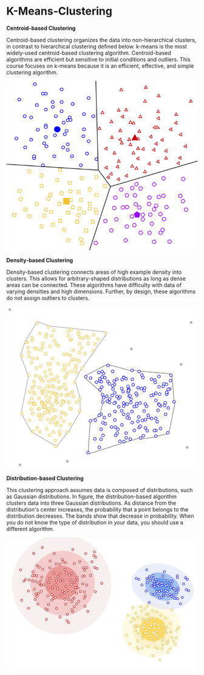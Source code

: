 # K-Means-Clustering

**Centroid-based Clustering**

Centroid-based clustering organizes the data into non-hierarchical clusters, in contrast to hierarchical clustering defined below. k-means is the most widely-used centroid-based clustering algorithm. Centroid-based algorithms are efficient but sensitive to initial conditions and outliers. This course focuses on k-means because it is an efficient, effective, and simple clustering algorithm.

<img src="pics/1.svg">

**Density-based Clustering**

Density-based clustering connects areas of high example density into clusters. This allows for arbitrary-shaped distributions as long as dense areas can be connected. These algorithms have difficulty with data of varying densities and high dimensions. Further, by design, these algorithms do not assign outliers to clusters.

<img src="pics/2.svg">

**Distribution-based Clustering**

This clustering approach assumes data is composed of distributions, such as Gaussian distributions. In figure, the distribution-based algorithm clusters data into three Gaussian distributions. As distance from the distribution's center increases, the probability that a point belongs to the distribution decreases. The bands show that decrease in probability. When you do not know the type of distribution in your data, you should use a different algorithm.

<img src="pics/3.svg">
